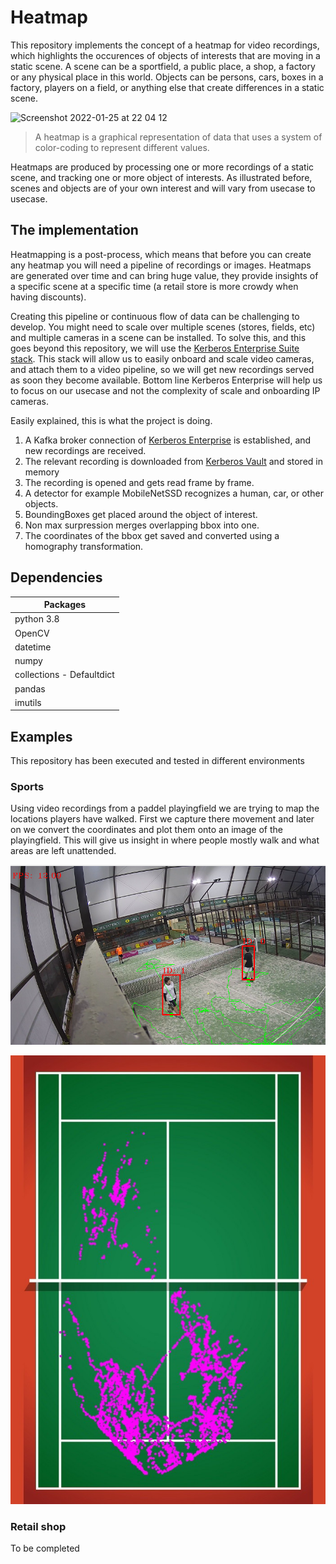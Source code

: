# Heatmap

This repository implements the concept of a heatmap for video recordings, which highlights the occurences of objects of interests that are moving in a static scene. A scene can be a sportfield, a public place, a shop, a factory or any physical place in this world. Objects can be persons, cars, boxes in a factory, players on a field, or anything else that create differences in a static scene.

<img width="851" alt="Screenshot 2022-01-25 at 22 04 12" src="https://user-images.githubusercontent.com/1546779/151059451-1ac20282-592e-40f0-8f8f-96346cceae5c.png">

> A heatmap is a graphical representation of data that uses a system of color-coding to represent different values. 

Heatmaps are produced by processing one or more recordings of a static scene, and tracking one or more object of interests. As illustrated before, scenes and objects are of your own interest and will vary from usecase to usecase.

## The implementation

Heatmapping is a post-process, which means that before you can create any heatmap you will need a pipeline of recordings or images. Heatmaps are generated over time and can bring huge value, they provide insights of a specific scene at a specific time (a retail store is more crowdy when having discounts).

Creating this pipeline or continuous flow of data can be challenging to develop. You might need to scale over multiple scenes (stores, fields, etc) and multiple cameras in a scene can be installed. To solve this, and this goes beyond this repository, we will use the [Kerberos Enterprise Suite stack](https://doc.kerberos.io/enterprise/first-things-first/). This stack will allow us to easily onboard and scale video cameras, and attach them to a video pipeline, so we will get new recordings served as soon they become available. Bottom line Kerberos Enterprise will help us to focus on our usecase and not the complexity of scale and onboarding IP cameras.

Easily explained, this is what the project is doing.

1. A Kafka broker connection of [Kerberos Enterprise](https://doc.kerberos.io/enterprise/first-things-first/) is established, and new recordings are received.
2. The relevant recording is downloaded from [Kerberos Vault](https://doc.kerberos.io/vault/first-things-first/) and stored in memory 
3. The recording is opened and gets read frame by frame.
4. A detector for example MobileNetSSD recognizes a human, car, or other objects. 
5. BoundingBoxes get placed around the object of interest. 
6. Non max surpression merges overlapping bbox into one.
7. The coordinates of the bbox get saved and converted using a homography transformation. 

## Dependencies

| Packages|
|--------|
| python 3.8 |
| OpenCV |
| datetime |
| numpy |
| collections - Defaultdict |
| pandas |
| imutils |

## Examples

This repository has been executed and tested in different environments

### Sports 

Using video recordings from a paddel playingfield we are trying to map the locations players have walked. First we capture there movement and later on we convert the coordinates and plot them onto an image of the playingfield. This will give us insight in where people mostly walk and what areas are left unattended.

![Tracking objects in OpenCV and MobileNet](media/tracker.png)

![Padelfield 2d map](media/paddelfield_2d_points.jpeg)

### Retail shop

To be completed
